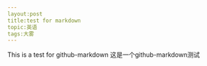 ```yaml
---
layout:post
title:test for markdown
topic:英语
tags:大雾
---
```

This is a test for github-markdown
这是一个github-markdown测试
